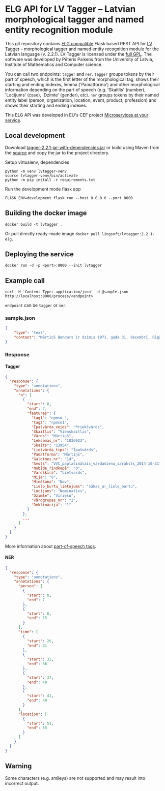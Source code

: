 # ELG API for LV Tagger – Latvian morphological tagger and named entity recognition module

This git repository contains
[ELG compatible](https://european-language-grid.readthedocs.io/en/stable/all/A3_API/LTInternalAPI.html)
Flask based REST API for [LV Tagger](https://github.com/PeterisP/LVTagger) – morphological
tagger and named entity recognition module for the Latvian language (v. 2.2.1).
LV Tagger is licensed under the
[full GPL](https://github.com/PeterisP/LVTagger/blob/master/LICENSE.txt).
The software was developed by Pēteris Paikens from the University of Latvia,
Institute of Mathematics and Computer science.

You can call two endpoints: `tagger` and `ner`.
`tagger` groups tokens by their part of speech, which is the first letter of
the morphological tag, shows their starting and ending indexes, lemma ('Pamatforma')
and other morphological information depending on the part of speech
(e.g. 'Skaitlis' (number), 'Locījums' (case), 'Dzimte' (gender), etc).
`ner` groups tokens by their named entity label (person, organization, location,
event, product, profession) and shows their starting and ending indexes.

This ELG API was developed in EU's CEF project
[Microservices at your service](https://www.lingsoft.fi/en/microservices-at-your-service-bridging-gap-between-nlp-research-and-industry).

## Local development

Download [tagger-2.2.1-jar-with-dependencies.jar](https://search.maven.org/remotecontent?filepath=lv/ailab/morphology/tagger/2.2.1/tagger-2.2.1-jar-with-dependencies.jar)
or build using Maven from the [source](https://github.com/PeterisP/LVTagger)
and copy the jar to the project directory.

Setup virtualenv, dependencies
```
python -m venv lvtagger-venv
source lvtagger-venv/bin/activate
python -m pip install -r requirements.txt
```

Run the development mode flask app
```
FLASK_ENV=development flask run --host 0.0.0.0 --port 8000
```

## Building the docker image

```
docker build -t lvtagger .
```

Or pull directly ready-made image `docker pull lingsoft/lvtagger:2.2.1-elg`.

## Deploying the service

```
docker run -d -p <port>:8000 --init lvtagger
```

## Example call

```
curl -H 'Content-Type: application/json' -d @sample.json http://localhost:8000/process/<endpoint>
```

`endpoint` can be `tagger` or `ner`.

### sample.json

```json
{
    "type": "text",
    "content": "Mārtiņš Bondars ir dzimis 1971. gada 31. decembrī, Rīgā."
}
```

### Response

#### Tagger

```json
{
  "response": {
    "type": "annotations",
    "annotations": {
      "n": [
        {
          "start": 0,
          "end": 7,
          "features": {
            "tag1": "npmsn_",
            "tag2": "npmsn1",
            "Īpašvārda_veids": "Priekšvārds",
            "Skaitlis": "Vienskaitlis",
            "Vārds": "Mārtiņš",
            "Leksēmas_nr": "1036923",
            "Skaits": "13954",
            "Lietvārda_tips": "Īpašvārds",
            "Pamatforma": "Mārtiņš",
            "Galotnes_nr": "14",
            "Avots": "VVC_paplašinātais_vārdadienu_saraksts_2014-10-31",
            "Nobīde_rindkopā": "0",
            "Vārdšķira": "Lietvārds",
            "Mija": "0",
            "Minēšana": "Nav",
            "Lielo_burtu_lietojums": "Sākas_ar_lielo_burtu",
            "Locījums": "Nominatīvs",
            "Dzimte": "Vīriešu",
            "Vārdgrupas_nr": "2",
            "Deklinācija": "1"
          }
        },
        ...
      ]
    }
  }
}
```

More information about
[part-of-speech tags](https://peteris.rocks/blog/latvian-part-of-speech-tagging/).

#### NER

```json
{
  "response": {
    "type": "annotations",
    "annotations": {
      "person": [
        {
          "start": 0,
          "end": 7
        },
        {
          "start": 8,
          "end": 15
        }
      ],
      "time": [
        {
          "start": 26,
          "end": 31
        },
        {
          "start": 32,
          "end": 36
        },
        {
          "start": 37,
          "end": 40
        },
        {
          "start": 41,
          "end": 49
        }
      ],
      "location": [
        {
          "start": 51,
          "end": 55
        }
      ]
    }
  }
}
```

## Warning

Some characters (e.g. smileys) are not supported and may result into incorrect output. 
